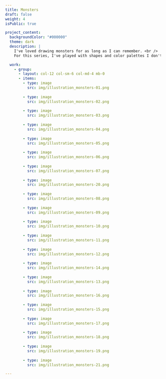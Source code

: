```yaml
---
title: Monsters
draft: false
weight: 4
isPublic: true

project_content:
  backgroundColor: "#000000"
  theme: dark
  description: |
    I've loved drawing monsters for as long as I can remember. <br />
    For this series, I've played with shapes and color palettes I don't often use.

  work:
    - group:
      - layout: col-12 col-sm-6 col-md-4 mb-0
      - items:
        - type: image
          src: img/illustration_monsters-01.png
          
        - type: image
          src: img/illustration_monsters-02.png
          
        - type: image
          src: img/illustration_monsters-03.png
      
        - type: image
          src: img/illustration_monsters-04.png
          
        - type: image
          src: img/illustration_monsters-05.png
          
        - type: image
          src: img/illustration_monsters-06.png
        
        - type: image
          src: img/illustration_monsters-07.png
          
        - type: image
          src: img/illustration_monsters-20.png
          
        - type: image
          src: img/illustration_monsters-08.png
        
        - type: image
          src: img/illustration_monsters-09.png
          
        - type: image
          src: img/illustration_monsters-10.png
          
        - type: image
          src: img/illustration_monsters-11.png
        
        - type: image
          src: img/illustration_monsters-12.png
          
        - type: image
          src: img/illustration_monsters-14.png
          
        - type: image
          src: img/illustration_monsters-13.png
        
        - type: image
          src: img/illustration_monsters-16.png
          
        - type: image
          src: img/illustration_monsters-15.png
          
        - type: image
          src: img/illustration_monsters-17.png
        
        - type: image
          src: img/illustration_monsters-18.png
          
        - type: image
          src: img/illustration_monsters-19.png
          
        - type: image
          src: img/illustration_monsters-21.png

---
```

